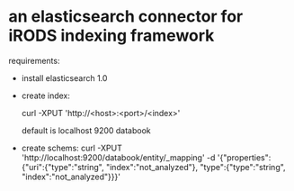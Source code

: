 an elasticsearch connector for iRODS indexing framework
=============
requirements:

* install elasticsearch 1.0
* create index: 

    curl -XPUT 'http://&lt;host&gt;:&lt;port&gt;/&lt;index&gt;' 

  default is localhost 9200 databook

* create schems:
    curl -XPUT 'http://localhost:9200/databook/entity/_mapping' -d '{"properties":{"uri":{"type":"string", "index":"not_analyzed"}, "type":{"type":"string", "index":"not_analyzed"}}}'


